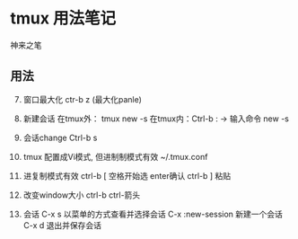 # tmux 用法笔记

神来之笔
## 用法
7. 窗口最大化
	ctr-b z (最大化panle)

1. 新建会话
在tmux外：	tmux new  -s <name-of-my-session>
在tmux内：Ctrl-b :   -> 输入命令 new -s <name-of-new-session>　

2. 会话change
Ctrl-b s

3. tmux 配置成Vi模式, 但进制制模式有效
~/.tmux.conf

4. 进复制模式有效
ctrl-b [  空格开始选 enter确认
ctrl-b ] 粘贴

5. 改变window大小
ctrl-b ctrl-箭头

6. 会话 
C-x s 以菜单的方式查看并选择会话
C-x :new-session 新建一个会话
C-x d 退出并保存会话
